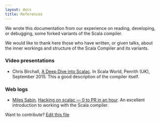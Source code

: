 ```yaml
---
layout: docs
title: References
---
```


We wrote this documentation from our experience on reading, developing, or debugging, some forked 
variants of the Scala compiler. 

We would like to thank here those who have written, or given talks, about the inner workings and 
structure of the Scala Compiler and its variants. 

### Video presentations

* Chris Birchall, [A Deep Dive into Scalac](https://www.youtube.com/watch?v=2742pWdUm6c). 
  In Scala World, Penrith (UK), September 2015. This a good description of the compiler itself.

### Web logs

* [Miles Sabin](https://github.com/milessabin), [Hacking on scalac — 0 to PR in an hour](https://milessabin.com/blog/2016/05/13/scalac-hacking/). An excellent introduction to working with the Scala compiler.

Want to contribute? [Edit this file](https://github.com/typelevel/scala/edit/typelevel-readme/src/main/resources/microsite/docs/references.md)
